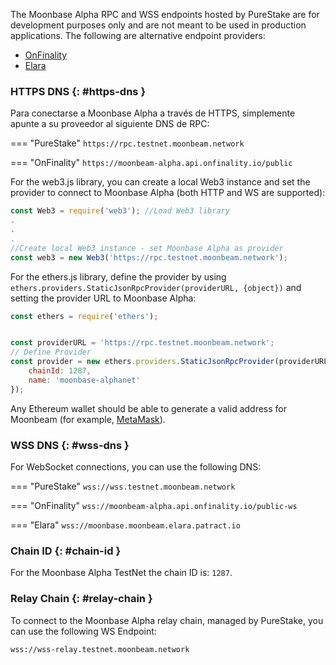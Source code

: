 The Moonbase Alpha RPC and WSS endpoints hosted by PureStake are for development purposes only and are not meant to be used in production applications. The following are alternative endpoint providers:

- [OnFinality](https://onfinality.io/)
- [Elara](https://elara.patract.io/)


### HTTPS DNS {: #https-dns } 

Para conectarse a Moonbase Alpha a través de HTTPS, simplemente apunte a su proveedor al siguiente DNS de RPC:

=== "PureStake"
    ```
    https://rpc.testnet.moonbeam.network
    ```

=== "OnFinality"
    ```
    https://moonbeam-alpha.api.onfinality.io/public
    ```

For the web3.js library, you can create a local Web3 instance and set the provider to connect to Moonbase Alpha (both HTTP and WS are supported):

```js
const Web3 = require('web3'); //Load Web3 library
.
.
.
//Create local Web3 instance - set Moonbase Alpha as provider
const web3 = new Web3('https://rpc.testnet.moonbeam.network'); 
```
For the ethers.js library, define the provider by using `ethers.providers.StaticJsonRpcProvider(providerURL, {object})` and setting the provider URL to Moonbase Alpha:

```js
const ethers = require('ethers');


const providerURL = 'https://rpc.testnet.moonbeam.network';
// Define Provider
const provider = new ethers.providers.StaticJsonRpcProvider(providerURL, {
    chainId: 1287,
    name: 'moonbase-alphanet'
});
```

Any Ethereum wallet should be able to generate a valid address for Moonbeam (for example, [MetaMask](https://metamask.io/)).

### WSS DNS {: #wss-dns } 

For WebSocket connections, you can use the following DNS:

=== "PureStake"
    ```
    wss://wss.testnet.moonbeam.network
    ```

=== "OnFinality"
    ```
    wss://moonbeam-alpha.api.onfinality.io/public-ws
    ```

=== "Elara"
    ```
    wss://moonbase.moonbeam.elara.patract.io
    ```

### Chain ID {: #chain-id } 

For the Moonbase Alpha TestNet the chain ID is: `1287`.

### Relay Chain {: #relay-chain } 

To connect to the Moonbase Alpha relay chain, managed by PureStake, you can use the following WS Endpoint:

```
wss://wss-relay.testnet.moonbeam.network
```
